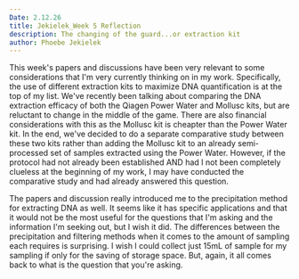 ```yaml
---
Date: 2.12.26
title: Jekielek_Week 5 Reflection 
description: The changing of the guard...or extraction kit
author: Phoebe Jekielek
---
```


This week's papers and discussions have been very relevant to some considerations that I'm very currently thinking on in my work. Specifically, the use of different extraction kits to maximize DNA quantification is at the top of my list. We've recently been talking about comparing the DNA extraction efficacy of both the Qiagen Power Water and Mollusc kits, but are reluctant to change in the middle of the game. There are also financial considerations with this as the Mollusc kit is cheapter than the Power Water kit. In the end, we've decided to do a separate comparative study between these two kits rather than adding the Mollusc kit to an already semi-processed set of samples extracted using the Power Water. However, if the protocol had not already been established AND had I not been completely clueless at the beginning of my work, I may have conducted the comparative study and had already answered this question. 

The papers and discussion really introduced me to the precipitation method for extracting DNA as well. It seems like it has specific applications and that it would not be the most useful for the questions that I'm asking and the information I'm seeking out, but I wish it did. The differences between the precipitation and filtering methods when it comes to the amount of sampling each requires is surprising. I wish I could collect just 15mL of sample for my sampling if only for the saving of storage space. But, again, it all comes back to what is the question that you're asking.   